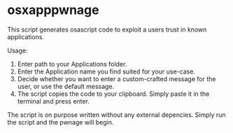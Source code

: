 # osxapppwnage

This script generates osascript code to exploit a users trust in known applications.

Usage: 
 1. Enter path to your Applications folder.
 2. Enter the Application name you find suited for your use-case.
 3. Decide whether you want to enter a custom-crafted message for the user, or use the default message.
 4. The script copies the code to your clipboard. Simply paste it in the terminal and press enter.

 The script is on purpose written without any external depencies. Simply run the script and the pwnage will begin.